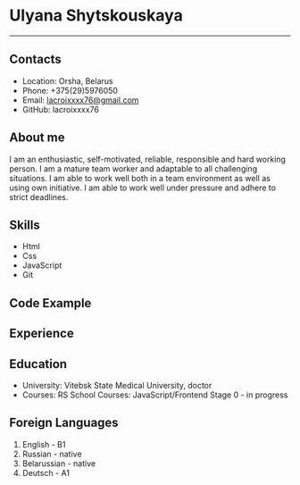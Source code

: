 # Ulyana Shytskouskaya
********
## Contacts
  * Location: Orsha, Belarus
  * Phone: +375(29)5976050
  * Email: lacroixxxx76@gmail.com
  * GitHub: lacroixxxx76
## About me
I am an enthusiastic, self-motivated, reliable, responsible and hard working person. I am a mature team worker and adaptable to all challenging situations. I am able to work well both in a team environment as well as using own initiative. I am able to work well under pressure and adhere to strict deadlines.
## Skills
  - Html
  - Css
  - JavaScript
  - Git
## Code Example

## Experience

## Education
  * University: Vitebsk State Medical University, doctor
  * Courses: RS School Courses: JavaScript/Frontend Stage 0 - in progress
## Foreign Languages
  1. English - B1
  2. Russian - native
  3. Belarussian - native
  4. Deutsch - A1
